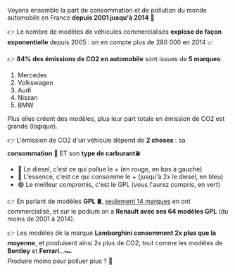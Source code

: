 Voyons ensemble la part de consommation et de pollution du monde automobile en France **depuis 2001 jusqu'à 2014** 🚗

👉 Le nombre de modèles de véhicules commercialisés **explose de façon exponentielle** depuis 2005 : on en compte plus de 280 000 en 2014 📈

👉 **84% des émissions de CO2 en automobile** sont issues de **5 marques**: 
1. Mercedes
2. Volkswagen
3. Audi
4. Nissan
5. BMW  
	
Plus elles créent des modèles, plus leur part totale en émission de CO2 est grande (logique).

👉 L'émission de CO2 d'un véhicule dépend de **2 choses** : sa **consommation** 💨 ET son **type de carburant**⛽    

- 🔴 Le diesel, c'est ce qui pollue le + (en rouge, en bas à gauche)   
- 🔵 L'essence, c'est ce qui consomme le + (jusqu'à 2x le diesel, en bleu)   
- 🟢 Le meilleur compromis, c'est le GPL (vous l'aurez compris, en vert)

👉 En parlant de modèles **GPL** 🛢, <u>seulement 14 marques</u> en ont commercialisé, et sur le podium on a **Renault avec ses 64 modèles GPL** (du moins de 2001 à 2014).

👉 Les modèles de la marque **Lamborghini consomment 2x plus que la moyenne**, et produisent ainsi 2x plus de CO2, tout comme les modèles de **Bentley** et **Ferrari**...🏎   
Produire moins pour polluer plus ? 🤔
